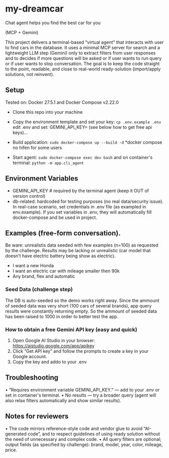 # my-dreamcar
Chat agent helps you find the best car for you

(MCP + Gemini)

This project delivers a terminal-based “virtual agent” that interacts with user to find cars in the database.
It uses a minimal MCP server for search and a lightweight LLM step (Gemini) only to extract filters from user responses and to decides if more questions will be asked or if user wants to run query or if user wants to stop conversation.
The goal is to keep the code straight to the point, readable, and close to real-world ready-solution (import/apply solutions, not reinvent).

## Setup

Tested on: Docker 27.5.1 and Docker Compose v2.22.0

- Clone this repo into your machine
- Copy the environment template and set your key:
   ```cp .env.example .env```
   edit .env and set: GEMINI_API_KEY= (see below how to get free api keys)...  

  
- Build application:
   ```sudo docker-compose up --build -d``` *docker compose no hifen for some users
- Start agent:
  ```sudo docker-compose exec dev bash```
  and on container's terminal:
  ```python -m app.cli_agent```

## Environment Variables

- GEMINI_API_KEY     # required by the terminal agent (keep it OUT of version control)
- db-related: hardcoded for testing purposes (no real data/security issue). In real-case scenario, set credentials in .env file (as exampled in env.example). If you set variables in .env, they will automatically fill docker-compose and be used in project.

## Examples (free-form conversation).
Be ware: unrealistis data seeded with few examples (n=100) as requested by the challenge. Results may be lacking or unrealistic (car model that doesn't have electric battery being show as electric).

- I want a new Honda
- I want an electric car with mileage smaller then 90k
- Any brand, flex and automatic

### Seed Data (challenge step)

The DB is auto-seeded so the demo works right away. Since the ammount of seeded data was very short (100 cars of several brands), app query results were constantly returning empty. So the ammount of seeded data has been raised to 1000 in order to better test the app. 

### How to obtain a free Gemini API key (easy and quick)

1) Open Google AI Studio in your browser: https://aistudio.google.com/app/apikey
2) Click “Get API key” and follow the prompts to create a key in your Google account.
3) Copy the key and addo to your .env

## Troubleshooting

• “Requires environment variable GEMINI_API_KEY.” — add to your .env or set in container's terminal.
• No results — try a broader query (agent will also relax filters automatically and show similar results).


## Notes for reviewers

• The code mirrors reference-style code and vendor glue to avoid “AI-generated code”, and to respect guidelines of using ready solution without the need of unnecessary and complex code.
• All query filters are optional; output fields (as specified by challenge): brand, model, year, color, mileage, price.
